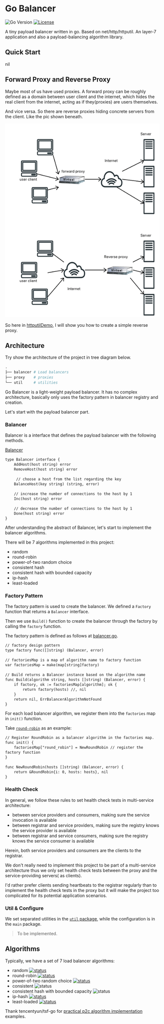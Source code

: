 # Go Balancer

![Go Version](https://img.shields.io/badge/Go%20version-v1.18.3-yellow)
[![License](https://img.shields.io/badge/License-MGPL%20v1.2-green.svg)](/License/Mizumoto%20General%20Public%20License%20v1.2.md)

A tiny payload balancer written in go. Based on net/http/httputil. An layer-7 application and also a payload-balancing algorithm library.

## Quick Start

nil

## Forward Proxy and Reverse Proxy

Maybe most of us have used proxies. A forward proxy can be roughly defined as a domain between user client and the internet, which hides the real client from the internet, acting as if they(proxies) are users themselves.

And vice versa. So there are reverse proxies hiding concrete servers from the client. Like the pic shown beneath.

![Forward and Reverse](arc/reverse_proxy.png)

So here in [httputilDemo](httputilDemo/main.go), I will show you how to create a simple reverse proxy.

## Architecture

Try show the architecture of the project in tree diagram below.

```boo
.
├── balancer # Load balancers
├── proxy    # proxies
└── util     # utilities
```

Go Balancer is a light-weight payload balancer.
It has no complex architecture, basically only uses the factory pattern in balancer registry and creation.

Let's start with the payload balancer part.

### Balancer

Balancer is a interface that defines the payload balancer with the following methods.

[Balancer](balancer/balancer.go) <!-- markdownlint-disable MD010-->

```golang
type Balancer interface {
	AddHost(host string) error
	RemoveHost(host string) error

     // choose a host from the list regarding the key
	BalanceHost(key string) (string, error)

    // increase the number of connections to the host by 1
	Inc(host string) error          

    // decrease the number of connections to the host by 1        
	Done(host string) error                 
}
```

After understanding the abstract of Balancer, let's start to implement the balancer algorithms.

There will be 7 algorithms implemented in this project:

- random
- round-robin
- power-of-two random choice
- consistent hash
- consistent hash with bounded capacity
- ip-hash
- least-loaded

### Factory Pattern

The factory pattern is used to create the balancer. We defined a `Factory` function that returns a `Balancer` interface.

Then we use `Build()` function to create the balancer through the factory by calling the `factory` function.

The factory pattern is defined as follows at [balancer.go](balancer/balancer.go).

```golang
// factory design pattern
type factory func([]string) (Balancer, error)

// factoriesMap is a map of algorithm name to factory function
var factoriesMap = make(map[string]factory)

// Build returns a Balancer instance based on the algorithm name
func Build(algorithm string, hosts []string) (Balancer, error) {
	if factory, ok := factoriesMap[algorithm]; ok {
		return factory(hosts) //, nil
	}
	return nil, ErrBalancerAlgorithmNotFound
}
```

For each load balancer algorithm, we register them into the `factories` map in `init()` function.

Take [`round-robin`](balancer/round_robin.go) as an example:

```golang
// Register RoundRobin as a balancer algorithm in the factories map.
func init() {
	factoriesMap["round_robin"] = NewRoundRobin // register the factory function
}

func NewRoundRobin(hosts []string) (Balancer, error) {
	return &RoundRobin{i: 0, hosts: hosts}, nil
}
```

### Health Check

In general, we follow these rules to set health check tests in multi-service architecture:

- between service providers and consumers, making sure the service invocation is available
- between registrar and service providers, making sure the registry knows the service provider is available
- between registrar and service consumers, making sure the registry knows the service consumer is available

Herein, both service providers and consumers are the clients to the registrar.

We don't really need to implement this project to be part of a multi-service architecture thus we only set health check tests between the proxy and the service-providing servers( as clients).

I'd rather prefer clients sending heartbeats to the registrar regularly than to implement the health check tests in the proxy but it will make the project too complicated for its potential application scenarios.

### Util & Configure

We set separated utilities in the [`util` package](util/util.go), while the configuration is in the `main` package.

> To be implemented.

## Algorithms

Typically, we have a set of 7 load balancer algorithms:

- random [![status](https://img.shields.io/badge/test-pass-green)](/balancer/random.go)
- round-robin [![status](https://img.shields.io/badge/test-pass-green)](/balancer/round_robin.go)
- power-of-two random choice [![status](https://img.shields.io/badge/test-pass-green)](/balancer/p2c.go)
- consistent ![status](https://img.shields.io/badge/status-not%20implemented-red)
- consistent hash with bounded capacity ![status](https://img.shields.io/badge/status-not%20implemented-red)
- ip-hash [![status](https://img.shields.io/badge/test-pass-green)](/balancer/ip_hash.go)
- least-loaded [![status](https://img.shields.io/badge/test-pass-green)](/balancer/least_loaded.go)
  
Thank tencentyun/tsf-go for [practical p2c algorithm implementation](https://github.com/tencentyun/tsf-go/blob/master/balancer/p2c/p2c.go) examples.
